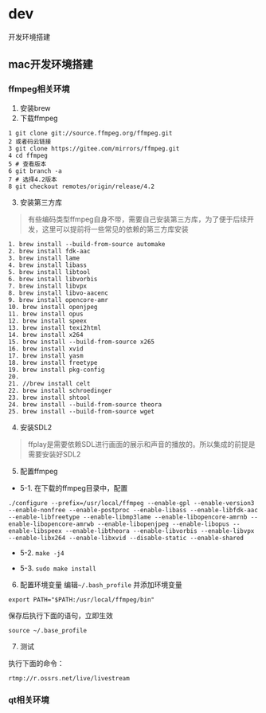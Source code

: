 # dev
开发环境搭建


## mac开发环境搭建
### ffmpeg相关环境
1. 安装brew
2. 下载ffmpeg
```
1 git clone git://source.ffmpeg.org/ffmpeg.git 
2 或者码云链接
3 git clone https://gitee.com/mirrors/ffmpeg.git
4 cd ffmpeg
5 # 查看版本
6 git branch -a
7 # 选择4.2版本
8 git checkout remotes/origin/release/4.2
```

3. 安装第三方库
> 有些编码类型ffmpeg自身不带，需要自己安装第三方库，为了便于后续开发，这里可以提前将一些常见的依赖的第三方库安装

```
1. brew install --build-from-source automake
2. brew install fdk-aac
3. brew install lame
4. brew install libass
5. brew install libtool
6. brew install libvorbis
7. brew install libvpx
8. brew install libvo-aacenc
9. brew install opencore-amr
10. brew install openjpeg
11. brew install opus
12. brew install speex
13. brew install texi2html
14. brew install x264
15. brew install --build-from-source x265
16. brew install xvid
17. brew install yasm
18. brew install freetype
19. brew install pkg-config
20.
21. //brew install celt
22. brew install schroedinger
23. brew install shtool
24. brew install --build-from-source theora
25. brew install --build-from-source wget
```

4. 安装SDL2
> ffplay是需要依赖SDL进行画面的展示和声音的播放的。所以集成的前提是需要安装好SDL2

5. 配置ffmpeg

  - 5-1. 在下载的ffmpeg目录中，配置
  ```
  ./configure --prefix=/usr/local/ffmpeg --enable-gpl --enable-version3 --enable-nonfree --enable-postproc --enable-libass --enable-libfdk-aac --enable-libfreetype --enable-libmp3lame --enable-libopencore-amrnb --enable-libopencore-amrwb --enable-libopenjpeg --enable-libopus --enable-libspeex --enable-libtheora --enable-libvorbis --enable-libvpx --enable-libx264 --enable-libxvid --disable-static --enable-shared
  ```

  - 5-2. `make -j4`

  - 5-3. `sudo make install`

6. 配置环境变量
编辑`~/.bash_profile` 并添加环境变量

```
export PATH="$PATH:/usr/local/ffmpeg/bin"
```

保存后执行下面的语句，立即生效

```
source ~/.base_profile
```

7. 测试

执行下面的命令：

```
rtmp://r.ossrs.net/live/livestream
```

### qt相关环境











